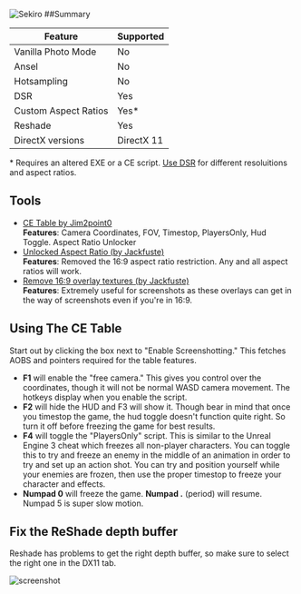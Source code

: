 ![Sekiro](\Images\sekiro_header.png "Shot by jim2point0")
##Summary

Feature | Supported
--|--
Vanilla Photo Mode | No
Ansel | No
Hotsampling | No
DSR | Yes
Custom Aspect Ratios | Yes*
Reshade | Yes
DirectX versions | DirectX 11

\* Requires an altered EXE or a CE script. [Use DSR](https://framedsc.github.io/GeneralGuides/custom_dsr_resolutions.htm) for different resoluitions and aspect ratios.
 
## Tools

* [CE Table by Jim2point0](..\CheatTables\sekiro_photoModeAOB.CT)  
**Features**: Camera Coordinates, FOV, Timestop, PlayersOnly, Hud Toggle. Aspect Ratio Unlocker
* [Unlocked Aspect Ratio (by Jackfuste)](https://drive.google.com/open?id=10fqDa5PpMsDXjQPPajxC-gJ0c1fEWsRL)  
**Features**: Removed the 16:9 aspect ratio restriction. Any and all aspect ratios will work.
* [Remove 16:9 overlay textures (by Jackfuste)](https://drive.google.com/open?id=1kBCSlPfZLhffhWcH0IS9R9Gt-mGgLf3E)  
**Features**: Extremely useful for screenshots as these overlays can get in the way of screenshots even if you're in 16:9.

## Using The CE Table

Start out by clicking the box next to "Enable Screenshotting." This fetches AOBS and pointers required for the table features. 

* **F1** will enable the "free camera." This gives you control over the coordinates, though it will not be normal WASD camera movement. The hotkeys display when you enable the script. 
* **F2** will hide the HUD and F3 will show it. Though bear in mind that once you timestop the game, the hud toggle doesn't function quite right. So turn it off before freezing the game for best results.
* **F4** will toggle the "PlayersOnly" script. This is similar to the Unreal Engine 3 cheat which freezes all non-player characters. You can toggle this to try and freeze an enemy in the middle of an animation in order to try and set up an action shot. You can try and position yourself while your enemies are frozen, then use the proper timestop to freeze your character and effects.
* **Numpad 0** will freeze the game. **Numpad .** (period) will resume. Numpad 5 is super slow motion.

## Fix the ReShade depth buffer

Reshade has problems to get the right depth buffer, so make sure to select the right one in the DX11 tab.

![screenshot](https://i.imgur.com/uuX20Vp.png)
